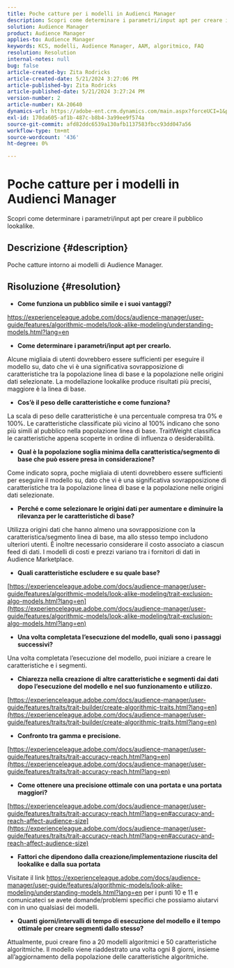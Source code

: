 ```yaml
---
title: Poche catture per i modelli in Audienci Manager
description: Scopri come determinare i parametri/input apt per creare il pubblico lookalike.
solution: Audience Manager
product: Audience Manager
applies-to: Audience Manager
keywords: KCS, modelli, Audience Manager, AAM, algoritmico, FAQ
resolution: Resolution
internal-notes: null
bug: false
article-created-by: Zita Rodricks
article-created-date: 5/21/2024 3:27:06 PM
article-published-by: Zita Rodricks
article-published-date: 5/21/2024 3:27:24 PM
version-number: 2
article-number: KA-20640
dynamics-url: https://adobe-ent.crm.dynamics.com/main.aspx?forceUCI=1&pagetype=entityrecord&etn=knowledgearticle&id=97d7de91-8617-ef11-9f89-6045bd06eea5
exl-id: 170da605-af1b-487c-b8b4-3a99ee9f574a
source-git-commit: afd82ddc6539a130afb1137583fbcc93dd047a56
workflow-type: tm+mt
source-wordcount: '436'
ht-degree: 0%

---
```


# Poche catture per i modelli in Audienci Manager


Scopri come determinare i parametri/input apt per creare il pubblico lookalike.

## Descrizione {#description}

Poche catture intorno ai modelli di Audience Manager.

## Risoluzione {#resolution}


- <b>Come funziona un pubblico simile e i suoi vantaggi?</b>


https://experienceleague.adobe.com/docs/audience-manager/user-guide/features/algorithmic-models/look-alike-modeling/understanding-models.html?lang=en

- <b>Come determinare i parametri/input apt per crearlo.</b>


Alcune migliaia di utenti dovrebbero essere sufficienti per eseguire il modello su, dato che vi è una significativa sovrapposizione di caratteristiche tra la popolazione linea di base e la popolazione nelle origini dati selezionate. La modellazione lookalike produce risultati più precisi, maggiore è la linea di base.

- <b>Cos’è il peso delle caratteristiche e come funziona?</b>


La scala di peso delle caratteristiche è una percentuale compresa tra 0% e 100%. Le caratteristiche classificate più vicino al 100% indicano che sono più simili al pubblico nella popolazione linea di base. TraitWeight classifica le caratteristiche appena scoperte in ordine di influenza o desiderabilità.

- <b>Qual è la popolazione soglia minima della caratteristica/segmento di base che può essere presa in considerazione?</b>


Come indicato sopra, poche migliaia di utenti dovrebbero essere sufficienti per eseguire il modello su, dato che vi è una significativa sovrapposizione di caratteristiche tra la popolazione linea di base e la popolazione nelle origini dati selezionate.

- <b>Perché e come selezionare le origini dati per aumentare e diminuire la rilevanza per le caratteristiche di base?</b>


Utilizza origini dati che hanno almeno una sovrapposizione con la caratteristica/segmento linea di base, ma allo stesso tempo includono ulteriori utenti. È inoltre necessario considerare il costo associato a ciascun feed di dati. I modelli di costi e prezzi variano tra i fornitori di dati in Audience Marketplace.

- <b>Quali caratteristiche escludere e su quale base?</b>


[https://experienceleague.adobe.com/docs/audience-manager/user-guide/features/algorithmic-models/look-alike-modeling/trait-exclusion-algo-models.html?lang=en](https://experienceleague.adobe.com/docs/audience-manager/user-guide/features/algorithmic-models/look-alike-modeling/trait-exclusion-algo-models.html?lang=en)

- <b>Una volta completata l’esecuzione del modello, quali sono i passaggi successivi?</b>


Una volta completata l’esecuzione del modello, puoi iniziare a creare le caratteristiche e i segmenti.

- <b>Chiarezza nella creazione di altre caratteristiche e segmenti dai dati dopo l’esecuzione del modello e nel suo funzionamento e utilizzo.</b>


[https://experienceleague.adobe.com/docs/audience-manager/user-guide/features/traits/trait-builder/create-algorithmic-traits.html?lang=en](https://experienceleague.adobe.com/docs/audience-manager/user-guide/features/traits/trait-builder/create-algorithmic-traits.html?lang=en)

- <b>Confronto tra gamma e precisione.</b>


[https://experienceleague.adobe.com/docs/audience-manager/user-guide/features/traits/trait-accuracy-reach.html?lang=en](https://experienceleague.adobe.com/docs/audience-manager/user-guide/features/traits/trait-accuracy-reach.html?lang=en)

- <b>Come ottenere una precisione ottimale con una portata e una portata maggiori?</b>


[https://experienceleague.adobe.com/docs/audience-manager/user-guide/features/traits/trait-accuracy-reach.html?lang=en#accuracy-and-reach-affect-audience-size](https://experienceleague.adobe.com/docs/audience-manager/user-guide/features/traits/trait-accuracy-reach.html?lang=en#accuracy-and-reach-affect-audience-size)

- <b>Fattori che dipendono dalla creazione/implementazione riuscita del lookalike e dalla sua portata</b>


Visitate il link https://experienceleague.adobe.com/docs/audience-manager/user-guide/features/algorithmic-models/look-alike-modeling/understanding-models.html?lang=en per i punti 10 e 11 e comunicateci se avete domande/problemi specifici che possiamo aiutarvi con in uno qualsiasi dei modelli.

- <b>Quanti giorni/intervalli di tempo di esecuzione del modello e il tempo ottimale per creare segmenti dallo stesso?</b>


Attualmente, puoi creare fino a 20 modelli algoritmici e 50 caratteristiche algoritmiche. Il modello viene riaddestrato una volta ogni 8 giorni, insieme all’aggiornamento della popolazione delle caratteristiche algoritmiche.
